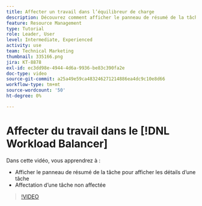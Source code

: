 ```yaml
---
title: Affecter un travail dans l’équilibreur de charge
description: Découvrez comment afficher le panneau de résumé de la tâche et effectuer des affectations à une tâche non attribuée.
feature: Resource Management
type: Tutorial
role: Leader, User
level: Intermediate, Experienced
activity: use
team: Technical Marketing
thumbnail: 335166.png
jira: KT-8878
exl-id: ec3dd98e-4944-4d6a-9936-be83c390fa2e
doc-type: video
source-git-commit: a25a49e59ca483246271214886ea4dc9c10e8d66
workflow-type: tm+mt
source-wordcount: '50'
ht-degree: 0%

---
```


# Affecter du travail dans le [!DNL Workload Balancer]

Dans cette vidéo, vous apprendrez à :

* Afficher le panneau de résumé de la tâche pour afficher les détails d’une tâche
* Affectation d’une tâche non affectée


>[!VIDEO](https://video.tv.adobe.com/v/335166/?quality=12&learn=on)
